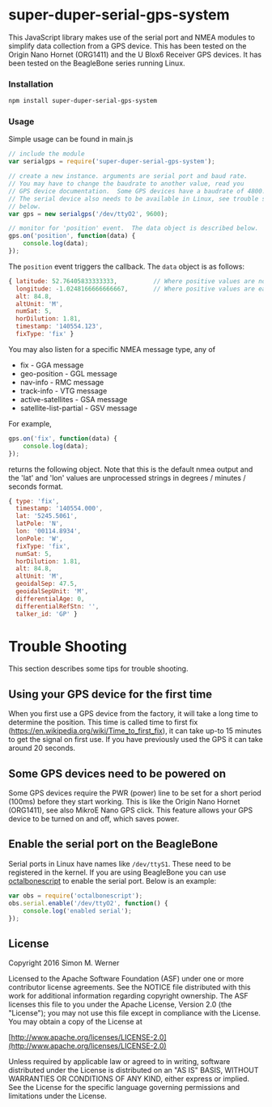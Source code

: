 # super-duper-serial-gps-system

This JavaScript library makes use of the serial port and NMEA modules to simplify data collection from a GPS device.  This has been tested on the Origin Nano Hornet (ORG1411) and the U Blox6 Receiver GPS devices.  It has been tested on the BeagleBone series running Linux.


### Installation

```bash
npm install super-duper-serial-gps-system
```

### Usage

Simple usage can be found in main.js

```javascript
// include the module
var serialgps = require('super-duper-serial-gps-system');

// create a new instance. arguments are serial port and baud rate.
// You may have to change the baudrate to another value, read you
// GPS device documentation.  Some GPS devices have a baudrate of 4800.
// The serial device also needs to be available in Linux, see trouble shooting
// below.
var gps = new serialgps('/dev/ttyO2', 9600);

// monitor for 'position' event.  The data object is described below.
gps.on('position', function(data) {
    console.log(data);
});
```

The `position` event triggers the callback.  The `data` object is as follows:

```javascript
{ latitude: 52.76405833333333,          // Where positive values are north
  longitude: -1.0248166666666667,       // Where positive values are east
  alt: 84.8,
  altUnit: 'M',
  numSat: 5,
  horDilution: 1.81,
  timestamp: '140554.123',
  fixType: 'fix' }
```


You may also listen for a specific NMEA message type, any of

- fix - GGA message
- geo-position - GGL message
- nav-info - RMC message
- track-info - VTG message
- active-satellites - GSA message
- satellite-list-partial - GSV message

For example,

```javascript
gps.on('fix', function(data) {
    console.log(data);
});
```

returns the following object.  Note that this is the default nmea output and the 'lat' and 'lon' values are unprocessed strings in degrees / minutes / seconds format.

```javascript
{ type: 'fix',
  timestamp: '140554.000',
  lat: '5245.5061',
  latPole: 'N',
  lon: '00114.8934',
  lonPole: 'W',
  fixType: 'fix',
  numSat: 5,
  horDilution: 1.81,
  alt: 84.8,
  altUnit: 'M',
  geoidalSep: 47.5,
  geoidalSepUnit: 'M',
  differentialAge: 0,
  differentialRefStn: '',
  talker_id: 'GP' }
```

# Trouble Shooting

This section describes some tips for trouble shooting.

## Using your GPS device for the first time

When you first use a GPS device from the factory, it will take a long time to
determine the position.  This time is called time to first fix
(https://en.wikipedia.org/wiki/Time_to_first_fix), it can take up-to 15 minutes
to get the signal on first use.  If you have previously used the GPS it can take
around 20 seconds.

## Some GPS devices need to be powered on

Some GPS devices require the PWR (power) line to be set for a short period
(100ms) before they start working.  This is like the Origin Nano Hornet
(ORG1411), see also MikroE Nano GPS click.  This feature allows your GPS device
to be turned on and off, which saves power.

## Enable the serial port on the BeagleBone

Serial ports in Linux have names like `/dev/ttyS1`.  These need to be registered
in the kernel.  If you are using BeagleBone you can use
[octalbonescript](https://www.npmjs.com/package/octalbonescript) to enable the
serial port.  Below is an example:

```javascript
var obs = require('octalbonescript');
obs.serial.enable('/dev/ttyO2', function() {  
    console.log('enabled serial');
});
```


## License

Copyright 2016 Simon M. Werner

Licensed to the Apache Software Foundation (ASF) under one or more contributor license agreements.  See the NOTICE file distributed with this work for additional information regarding copyright ownership.  The ASF licenses this file to you under the Apache License, Version 2.0 (the "License"); you may not use this file except in compliance with the License.  You may obtain a copy of the License at

  [http://www.apache.org/licenses/LICENSE-2.0](http://www.apache.org/licenses/LICENSE-2.0)

Unless required by applicable law or agreed to in writing, software distributed under the License is distributed on an "AS IS" BASIS, WITHOUT WARRANTIES OR CONDITIONS OF ANY KIND, either express or implied.  See the License for the specific language governing permissions and limitations under the License.
